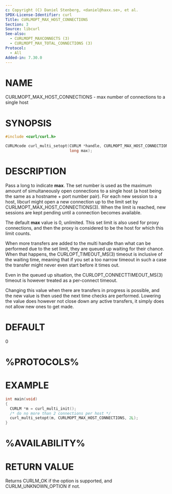 ```yaml
---
c: Copyright (C) Daniel Stenberg, <daniel@haxx.se>, et al.
SPDX-License-Identifier: curl
Title: CURLMOPT_MAX_HOST_CONNECTIONS
Section: 3
Source: libcurl
See-also:
  - CURLMOPT_MAXCONNECTS (3)
  - CURLMOPT_MAX_TOTAL_CONNECTIONS (3)
Protocol:
  - All
Added-in: 7.30.0
---
```


# NAME

CURLMOPT_MAX_HOST_CONNECTIONS - max number of connections to a single host

# SYNOPSIS

~~~c
#include <curl/curl.h>

CURLMcode curl_multi_setopt(CURLM *handle, CURLMOPT_MAX_HOST_CONNECTIONS,
                            long max);
~~~

# DESCRIPTION

Pass a long to indicate **max**. The set number is used as the maximum amount
of simultaneously open connections to a single host (a host being the same as
a hostname + port number pair). For each new session to a host, libcurl might
open a new connection up to the limit set by CURLMOPT_MAX_HOST_CONNECTIONS(3).
When the limit is reached, new sessions are kept pending until a connection
becomes available.

The default **max** value is 0, unlimited. This set limit is also used for
proxy connections, and then the proxy is considered to be the host for which
this limit counts.

When more transfers are added to the multi handle than what can be performed
due to the set limit, they are queued up waiting for their chance. When that
happens, the CURLOPT_TIMEOUT_MS(3) timeout is inclusive of the waiting time,
meaning that if you set a too narrow timeout in such a case the transfer might
never even start before it times out.

Even in the queued up situation, the CURLOPT_CONNECTTIMEOUT_MS(3) timeout is
however treated as a per-connect timeout.

Changing this value when there are transfers in progress is possible, and the
new value is then used the next time checks are performed. Lowering the value
does however not close down any active transfers, it simply does not allow new
ones to get made.

# DEFAULT

0

# %PROTOCOLS%

# EXAMPLE

~~~c
int main(void)
{
  CURLM *m = curl_multi_init();
  /* do no more than 2 connections per host */
  curl_multi_setopt(m, CURLMOPT_MAX_HOST_CONNECTIONS, 2L);
}
~~~

# %AVAILABILITY%

# RETURN VALUE

Returns CURLM_OK if the option is supported, and CURLM_UNKNOWN_OPTION if not.
